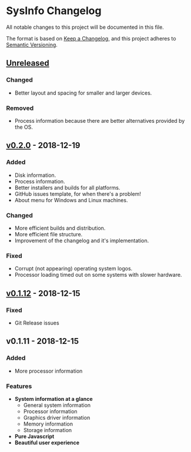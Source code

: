 # SysInfo Changelog
All notable changes to this project will be documented in this file.

The format is based on [Keep a Changelog](https://keepachangelog.com/en/1.0.0/),
and this project adheres to [Semantic Versioning](https://semver.org/spec/v2.0.0.html).

## [Unreleased]
### Changed
- Better layout and spacing for smaller and larger devices.
### Removed
- Process information because there are better alternatives provided by the OS.

## [v0.2.0] - 2018-12-19
### Added
- Disk information.
- Process information.
- Better installers and builds for all platforms.
- GitHub issues template, for when there's a problem!
- About menu for Windows and Linux machines.
### Changed
- More efficient builds and distribution.
- More efficient file structure.
- Improvement of the changelog and it's implementation.
### Fixed
- Corrupt (not appearing) operating system logos.
- Processor loading timed out on some systems with slower hardware.

## [v0.1.12] - 2018-12-15
### Fixed
- Git Release issues

## v0.1.11 - 2018-12-15
### Added
- More processor information

### Features
- **System information at a glance**
  - General system information
  - Processor information
  - Graphics driver information
  - Memory information
  - Storage information
- **Pure Javascript**
- **Beautiful user experience**

[Unreleased]: https://github.com/evaneliasyoung/sysinfo/compare/v0.2.0...HEAD
[v0.2.0]: https://github.com/evaneliasyoung/sysinfo/compare/v0.1.12...v0.2.0
[v0.1.12]: https://github.com/evaneliasyoung/sysinfo/compare/v0.1.11...v0.1.12

